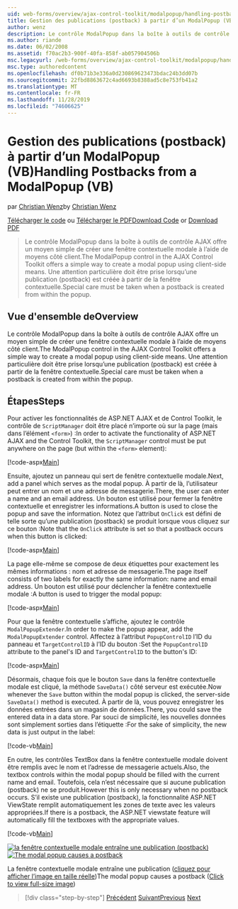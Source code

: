 ```yaml
---
uid: web-forms/overview/ajax-control-toolkit/modalpopup/handling-postbacks-from-a-modalpopup-vb
title: Gestion des publications (postback) à partir d’un ModalPopup (VB) | Microsoft Docs
author: wenz
description: Le contrôle ModalPopup dans la boîte à outils de contrôle AJAX offre un moyen simple de créer une fenêtre contextuelle modale à l’aide de moyens côté client. Une attention particulière doit être prise lorsqu’un POS...
ms.author: riande
ms.date: 06/02/2008
ms.assetid: f70ac2b3-900f-40fa-858f-ab057904506b
msc.legacyurl: /web-forms/overview/ajax-control-toolkit/modalpopup/handling-postbacks-from-a-modalpopup-vb
msc.type: authoredcontent
ms.openlocfilehash: df0b71b3e336a0d230869623473bdac24b3dd07b
ms.sourcegitcommit: 22fbd8863672c4ad6693b8388ad5c8e753fb41a2
ms.translationtype: MT
ms.contentlocale: fr-FR
ms.lasthandoff: 11/28/2019
ms.locfileid: "74606625"
---
```

# <a name="handling-postbacks-from-a-modalpopup-vb"></a><span data-ttu-id="5692c-104">Gestion des publications (postback) à partir d’un ModalPopup (VB)</span><span class="sxs-lookup"><span data-stu-id="5692c-104">Handling Postbacks from a ModalPopup (VB)</span></span>

<span data-ttu-id="5692c-105">par [Christian Wenz](https://github.com/wenz)</span><span class="sxs-lookup"><span data-stu-id="5692c-105">by [Christian Wenz](https://github.com/wenz)</span></span>

<span data-ttu-id="5692c-106">[Télécharger le code](https://download.microsoft.com/download/2/4/0/24052038-f942-4336-905b-b60ae56f0dd5/ModalPopup3.vb.zip) ou [Télécharger le PDF](https://download.microsoft.com/download/b/6/a/b6ae89ee-df69-4c87-9bfb-ad1eb2b23373/modalpopup3VB.pdf)</span><span class="sxs-lookup"><span data-stu-id="5692c-106">[Download Code](https://download.microsoft.com/download/2/4/0/24052038-f942-4336-905b-b60ae56f0dd5/ModalPopup3.vb.zip) or [Download PDF](https://download.microsoft.com/download/b/6/a/b6ae89ee-df69-4c87-9bfb-ad1eb2b23373/modalpopup3VB.pdf)</span></span>

> <span data-ttu-id="5692c-107">Le contrôle ModalPopup dans la boîte à outils de contrôle AJAX offre un moyen simple de créer une fenêtre contextuelle modale à l’aide de moyens côté client.</span><span class="sxs-lookup"><span data-stu-id="5692c-107">The ModalPopup control in the AJAX Control Toolkit offers a simple way to create a modal popup using client-side means.</span></span> <span data-ttu-id="5692c-108">Une attention particulière doit être prise lorsqu’une publication (postback) est créée à partir de la fenêtre contextuelle.</span><span class="sxs-lookup"><span data-stu-id="5692c-108">Special care must be taken when a postback is created from within the popup.</span></span>

## <a name="overview"></a><span data-ttu-id="5692c-109">Vue d'ensemble de</span><span class="sxs-lookup"><span data-stu-id="5692c-109">Overview</span></span>

<span data-ttu-id="5692c-110">Le contrôle ModalPopup dans la boîte à outils de contrôle AJAX offre un moyen simple de créer une fenêtre contextuelle modale à l’aide de moyens côté client.</span><span class="sxs-lookup"><span data-stu-id="5692c-110">The ModalPopup control in the AJAX Control Toolkit offers a simple way to create a modal popup using client-side means.</span></span> <span data-ttu-id="5692c-111">Une attention particulière doit être prise lorsqu’une publication (postback) est créée à partir de la fenêtre contextuelle.</span><span class="sxs-lookup"><span data-stu-id="5692c-111">Special care must be taken when a postback is created from within the popup.</span></span>

## <a name="steps"></a><span data-ttu-id="5692c-112">Étapes</span><span class="sxs-lookup"><span data-stu-id="5692c-112">Steps</span></span>

<span data-ttu-id="5692c-113">Pour activer les fonctionnalités de ASP.NET AJAX et de Control Toolkit, le contrôle de `ScriptManager` doit être placé n’importe où sur la page (mais dans l’élément `<form>`) :</span><span class="sxs-lookup"><span data-stu-id="5692c-113">In order to activate the functionality of ASP.NET AJAX and the Control Toolkit, the `ScriptManager` control must be put anywhere on the page (but within the `<form>` element):</span></span>

[!code-aspx[Main](handling-postbacks-from-a-modalpopup-vb/samples/sample1.aspx)]

<span data-ttu-id="5692c-114">Ensuite, ajoutez un panneau qui sert de fenêtre contextuelle modale.</span><span class="sxs-lookup"><span data-stu-id="5692c-114">Next, add a panel which serves as the modal popup.</span></span> <span data-ttu-id="5692c-115">À partir de là, l’utilisateur peut entrer un nom et une adresse de messagerie.</span><span class="sxs-lookup"><span data-stu-id="5692c-115">There, the user can enter a name and an email address.</span></span> <span data-ttu-id="5692c-116">Un bouton est utilisé pour fermer la fenêtre contextuelle et enregistrer les informations.</span><span class="sxs-lookup"><span data-stu-id="5692c-116">A button is used to close the popup and save the information.</span></span> <span data-ttu-id="5692c-117">Notez que l’attribut `OnClick` est défini de telle sorte qu’une publication (postback) se produit lorsque vous cliquez sur ce bouton :</span><span class="sxs-lookup"><span data-stu-id="5692c-117">Note that the `OnClick` attribute is set so that a postback occurs when this button is clicked:</span></span>

[!code-aspx[Main](handling-postbacks-from-a-modalpopup-vb/samples/sample2.aspx)]

<span data-ttu-id="5692c-118">La page elle-même se compose de deux étiquettes pour exactement les mêmes informations : nom et adresse de messagerie.</span><span class="sxs-lookup"><span data-stu-id="5692c-118">The page itself consists of two labels for exactly the same information: name and email address.</span></span> <span data-ttu-id="5692c-119">Un bouton est utilisé pour déclencher la fenêtre contextuelle modale :</span><span class="sxs-lookup"><span data-stu-id="5692c-119">A button is used to trigger the modal popup:</span></span>

[!code-aspx[Main](handling-postbacks-from-a-modalpopup-vb/samples/sample3.aspx)]

<span data-ttu-id="5692c-120">Pour que la fenêtre contextuelle s’affiche, ajoutez le contrôle `ModalPopupExtender`.</span><span class="sxs-lookup"><span data-stu-id="5692c-120">In order to make the popup appear, add the `ModalPopupExtender` control.</span></span> <span data-ttu-id="5692c-121">Affectez à l’attribut `PopupControlID` l’ID du panneau et `TargetControlID` à l’ID du bouton :</span><span class="sxs-lookup"><span data-stu-id="5692c-121">Set the `PopupControlID` attribute to the panel's ID and `TargetControlID` to the button's ID:</span></span>

[!code-aspx[Main](handling-postbacks-from-a-modalpopup-vb/samples/sample4.aspx)]

<span data-ttu-id="5692c-122">Désormais, chaque fois que le bouton `Save` dans la fenêtre contextuelle modale est cliqué, la méthode `SaveData()` côté serveur est exécutée.</span><span class="sxs-lookup"><span data-stu-id="5692c-122">Now whenever the `Save` button within the modal popup is clicked, the server-side `SaveData()` method is executed.</span></span> <span data-ttu-id="5692c-123">À partir de là, vous pouvez enregistrer les données entrées dans un magasin de données.</span><span class="sxs-lookup"><span data-stu-id="5692c-123">There, you could save the entered data in a data store.</span></span> <span data-ttu-id="5692c-124">Par souci de simplicité, les nouvelles données sont simplement sorties dans l’étiquette :</span><span class="sxs-lookup"><span data-stu-id="5692c-124">For the sake of simplicity, the new data is just output in the label:</span></span>

[!code-vb[Main](handling-postbacks-from-a-modalpopup-vb/samples/sample5.vb)]

<span data-ttu-id="5692c-125">En outre, les contrôles TextBox dans la fenêtre contextuelle modale doivent être remplis avec le nom et l’adresse de messagerie actuels.</span><span class="sxs-lookup"><span data-stu-id="5692c-125">Also, the textbox controls within the modal popup should be filled with the current name and email.</span></span> <span data-ttu-id="5692c-126">Toutefois, cela n’est nécessaire que si aucune publication (postback) ne se produit.</span><span class="sxs-lookup"><span data-stu-id="5692c-126">However this is only necessary when no postback occurs.</span></span> <span data-ttu-id="5692c-127">S’il existe une publication (postback), la fonctionnalité ASP.NET ViewState remplit automatiquement les zones de texte avec les valeurs appropriées.</span><span class="sxs-lookup"><span data-stu-id="5692c-127">If there is a postback, the ASP.NET viewstate feature will automatically fill the textboxes with the appropriate values.</span></span>

[!code-vb[Main](handling-postbacks-from-a-modalpopup-vb/samples/sample6.vb)]

<span data-ttu-id="5692c-128">[![la fenêtre contextuelle modale entraîne une publication (postback)](handling-postbacks-from-a-modalpopup-vb/_static/image2.png)](handling-postbacks-from-a-modalpopup-vb/_static/image1.png)</span><span class="sxs-lookup"><span data-stu-id="5692c-128">[![The modal popup causes a postback](handling-postbacks-from-a-modalpopup-vb/_static/image2.png)](handling-postbacks-from-a-modalpopup-vb/_static/image1.png)</span></span>

<span data-ttu-id="5692c-129">La fenêtre contextuelle modale entraîne une publication ([cliquez pour afficher l’image en taille réelle](handling-postbacks-from-a-modalpopup-vb/_static/image3.png))</span><span class="sxs-lookup"><span data-stu-id="5692c-129">The modal popup causes a postback ([Click to view full-size image](handling-postbacks-from-a-modalpopup-vb/_static/image3.png))</span></span>

> [!div class="step-by-step"]
> <span data-ttu-id="5692c-130">[Précédent](using-modalpopup-with-a-repeater-control-vb.md)
> [Suivant](positioning-a-modalpopup-vb.md)</span><span class="sxs-lookup"><span data-stu-id="5692c-130">[Previous](using-modalpopup-with-a-repeater-control-vb.md)
[Next](positioning-a-modalpopup-vb.md)</span></span>
